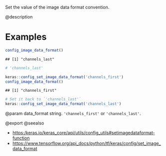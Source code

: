 Set the value of the image data format convention.

@description

# Examples

```r
config_image_data_format()
```

```
## [1] "channels_last"
```

```r
# 'channels_last'
```


```r
keras::config_set_image_data_format('channels_first')
config_image_data_format()
```

```
## [1] "channels_first"
```


```r
# Set it back to `'channels_last'`
keras::config_set_image_data_format('channels_last')
```

@param data_format string. `'channels_first'` or `'channels_last'`.

@export
@seealso
+ <https:/keras.io/keras_core/api/utils/config_utils#setimagedataformat-function>
+ <https://www.tensorflow.org/api_docs/python/tf/keras/config/set_image_data_format>
